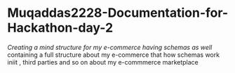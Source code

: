 # Muqaddas2228-Documentation-for-Hackathon-day-2

*Creating a mind structure for my e-commerce having schemas as well*
containing a full structure about my e-commerce that how schemas work iniit , third parties and so on about my e-commmerce marketplace
